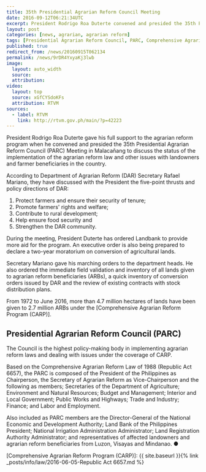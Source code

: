 ```yaml
---
title: 35th Presidential Agrarian Reform Council Meeting
date: 2016-09-12T06:21:34UTC
excerpt: President Rodrigo Roa Duterte convened and presided the 35th Presidential Agrarian Reform Council Meeting in Malacañang on 12 September 2016 to discuss the status of the implementation of the agrarian reform law and other issues.
layout: post
categories: [news, agrarian, agrarian reform]
tags: [Presidential Agrarian Reform Council, PARC, Comprehensive Agrarian Reform Program, CARP]
published: true
redirect_from: /news/20160915T062134
permalink: /news/9rDR4YxyaKj3lwb
image:
  layout: auto_width
  source: 
  attribution: 
video:
  layout: top
  source: xGfCYSdoKFs
  attribution: RTVM
sources:
  - label: RTVM
    link: http://rtvm.gov.ph/main/?p=42223
---
```


President Rodrigo Roa Duterte gave his full support to the agrarian reform program when he convened and presided the 35th Presidential Agrarian Reform Council (PARC) Meeting in Malacañang to discuss the status of the implementation of the agrarian reform law and other issues with landowners and farmer beneficiaries in the country.

According to Department of Agrarian Reform (DAR) Secretary Rafael Mariano, they have discussed with the President the five-point thrusts and policy directions of DAR:

1. Protect farmers and ensure their security of tenure;
2. Promote farmers' rights and welfare;
3. Contribute to rural development;
4. Help ensure food security and
5. Strengthen the DAR community.

During the meeting, President Duterte has ordered Landbank to provide more aid for the program.
An executive order is also being prepared to declare a two-year moratorium on conversion of agricultural lands.

Secretary Mariano gave his marching orders to the department heads.
He also ordered the immediate field validation and inventory of all lands given to agrarian reform beneficiaries (ARBs), a quick inventory of conversion orders issued by DAR and the review of existing contracts with stock distribution plans.

From 1972 to June 2016, more than 4.7 million hectares of lands have been given to 2.7 million ARBs under the [Comprehensive Agrarian Reform Program (CARP)].

## Presidential Agrarian Reform Council (PARC)

The Council is the highest policy-making body in implementing agrarian reform laws and dealing with issues under the coverage of CARP.

Based on the Comprehensive Agrarian Reform Law of 1988 (Republic Act 6657), the PARC is composed of the President of the Philippines as Chairperson, the Secretary of Agrarian Reform as Vice-Chairperson and the following as members; Secretaries of the Department of Agriculture; Environment and Natural Resources; Budget and Management; Interior and Local Government; Public Works and Highways; Trade and Industry; Finance; and Labor and Employment.

Also included as PARC members are the Director-General of the National Economic and Development Authority; Land Bank of the Philippines President; National Irrigation Administration Administrator; Land Registration Authority Administrator; and representatives of affected landowners and agrarian reform beneficiaries from Luzon, Visayas and Mindanao.
&#x25cf;

[Comprehensive Agrarian Reform Program (CARP)]: {{ site.baseurl }}{% link _posts/info/law/2016-06-05-Republic Act 6657.md %}

